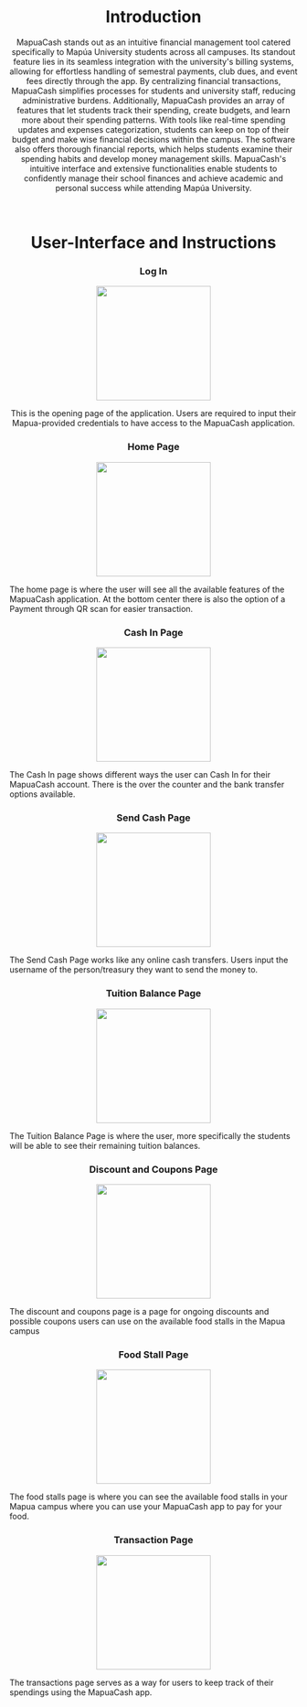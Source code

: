 <h1 align="center"> Introduction </h1>
 <p align="center">
    MapuaCash stands out as an intuitive financial management tool catered specifically to
    Mapúa University students across all campuses. Its standout feature lies in its seamless 
    integration with the university's billing systems, allowing for effortless handling of 
    semestral payments, club dues, and event fees directly through the app. By centralizing 
    financial transactions, MapuaCash simplifies processes for students and university staff, 
    reducing administrative burdens. Additionally, MapuaCash provides an array of features that let students track their 
    spending, create budgets, and learn more about their spending patterns. With tools like 
    real-time spending updates and expenses categorization, students can keep on top of their 
    budget and make wise financial decisions within the campus. The software also offers 
    thorough financial reports, which helps students examine their spending habits and 
    develop money management skills. MapuaCash's intuitive interface and extensive 
    functionalities enable students to confidently manage their school finances and achieve 
    academic and personal success while attending Mapúa University.
  </p>

<br>
<h1 align="center"> User-Interface and Instructions </h1>

<h3 align="center"> Log In</h3>
<div align="center">
  <img src="Assets/LogIn.png" width="200">
</div>
 <p align="center">
   This is the opening page of the
   application. Users are required
   to input their Mapua-provided
   credentials to have access to
   the MapuaCash application.
 </p>
<h3 align="center"> Home Page</h3>
<div align="center">
  <img src="Assets/HomePage.png" width="200">
</div>
 <p>
   The home page is where the
   user will see all the available
   features of the MapuaCash
   application. At the bottom
   center there is also the option
   of a Payment through QR scan
   for easier transaction.
 </p>
<h3 align="center"> Cash In Page</h3>
<div align="center">
  <img src="Assets/CashIn.png" width="200">
</div>
 <p>
  The Cash In page shows
  different ways the user can
  Cash In for their MapuaCash
  account. There is the over the
  counter and the bank transfer
  options available.
 </p>
<h3 align="center"> Send Cash Page</h3>
<div align="center">
  <img src="Assets/SendCash.png" width="200">
</div>
 <p>
   The Send Cash Page works like
   any online cash transfers.
   Users input the username of
   the person/treasury they want
   to send the money to.
 </p>
<h3 align="center"> Tuition Balance Page</h3>
<div align="center">
  <img src="Assets/TuitionBal.png" width="200">
</div>
 <p>
  The Tuition Balance Page is
  where the user, more
  specifically the students will
  be able to see their remaining
  tuition balances.

 </p>
<h3 align="center"> Discount and Coupons Page</h3>
<div align="center">
  <img src="Assets/Discount.png" width="200">
</div>
 <p>
  The discount and coupons
  page is a page for ongoing
  discounts and possible
  coupons users can use on
  the available food stalls in the
  Mapua campus
 </p>
<h3 align="center"> Food Stall Page</h3>
<div align="center">
  <img src="Assets/Food Stall.png" width="200">
</div>
 <p>
   The food stalls page is where
  you can see the available food
  stalls in your Mapua campus
  where you can use your
  MapuaCash app to pay for your
  food.
 </p>
<h3 align="center"> Transaction Page</h3>
<div align="center">
  <img src="Assets/Transaction.png" width="200">
</div>
 <p>
   The transactions page serves
   as a way for users to keep
   track of their spendings using
   the MapuaCash app.
 </p>
